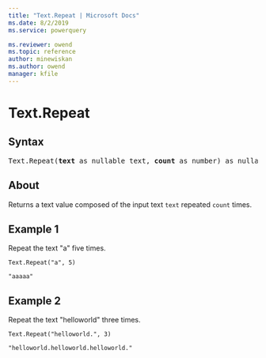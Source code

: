 ```yaml
---
title: "Text.Repeat | Microsoft Docs"
ms.date: 8/2/2019
ms.service: powerquery

ms.reviewer: owend
ms.topic: reference
author: minewiskan
ms.author: owend
manager: kfile
---
```

# Text.Repeat

## Syntax

<pre>
Text.Repeat(<b>text</b> as nullable text, <b>count</b> as number) as nullable text 
</pre>
  
## About  
Returns a text value composed of the input text `text` repeated `count` times.

## Example 1
Repeat the text "a" five times.

```powerquery-m
Text.Repeat("a", 5)
```

`"aaaaa"`

## Example 2
Repeat the text "helloworld" three times.

```powerquery-m
Text.Repeat("helloworld.", 3)
```

`"helloworld.helloworld.helloworld."`
